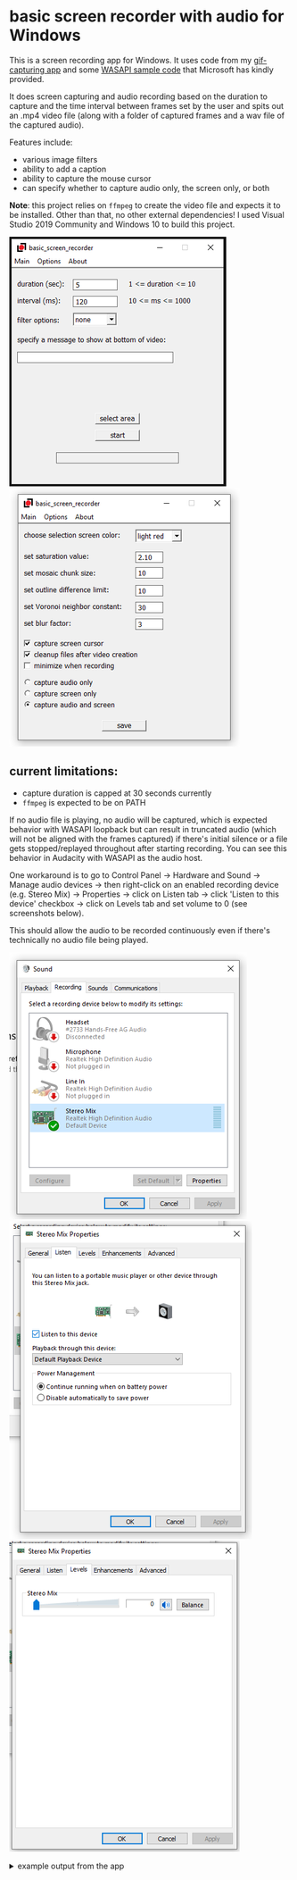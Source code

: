 # basic screen recorder with audio for Windows    
    
This is a screen recording app for Windows. It uses code from my [gif-capturing app](https://github.com/syncopika/gifCatch_desktop-Windows-) and some [WASAPI sample code](https://github.com/microsoft/Windows-classic-samples/tree/main/Samples/Win7Samples/multimedia/audio/CaptureSharedTimerDriven) that Microsoft has kindly provided.    
    
It does screen capturing and audio recording based on the duration to capture and the time interval between frames set by the user and spits out an .mp4 video file (along with a folder of captured frames and a wav file of the captured audio).    
    
Features include:    
- various image filters
- ability to add a caption
- ability to capture the mouse cursor
- can specify whether to capture audio only, the screen only, or both
    
**Note**: this project relies on `ffmpeg` to create the video file and expects it to be installed. Other than that, no other external dependencies! I used Visual Studio 2019 Community and Windows 10 to build this project.    
    
![screenshot of gui](notes/gui_screenshot.png)    
![screenshot of gui parameters section](notes/gui_screenshot2.png)    
    
## current limitations:    
- capture duration is capped at 30 seconds currently
- `ffmpeg` is expected to be on PATH
    
If no audio file is playing, no audio will be captured, which is expected behavior with WASAPI loopback but can result in truncated audio (which will not be aligned with the frames captured)
if there's initial silence or a file gets stopped/replayed throughout after starting recording. You can see this behavior in Audacity with WASAPI as the audio host.    
    
One workaround is to go to Control Panel -> Hardware and Sound -> Manage audio devices -> 
then right-click on an enabled recording device (e.g. Stereo Mix) -> Properties -> click on Listen tab -> click 'Listen to this device' checkbox -> click on Levels tab and set volume to 0 (see screenshots below).    
    
This should allow the audio to be recorded continuously even if there's technically no audio file being played.    
    
![screenshot of sound control panel 1 to avoid truncated audio](notes/sound-control-panel2.png)    
![screenshot of sound control panel 2 to avoid truncated audio](notes/sound-control-panel3.png)    
![screenshot of sound control panel 3 to avoid truncated audio](notes/sound-control-panel4.png)    
    
<details>
<summary>example output from the app </summary>

<video src="https://user-images.githubusercontent.com/8601582/230380457-52cd23d8-d937-4ea8-98a2-3b88c7042be9.mp4"></video> 
from the anime _Bocchi the Rock!_ (ep 4) with saturation filter applied.
    
<hr />

<video src="https://user-images.githubusercontent.com/8601582/230383000-f060cddf-9d3d-47dd-b0a2-326a598fc495.mp4"></video>
from https://www.youtube.com/watch?v=D8gwnKApqCE
</details>